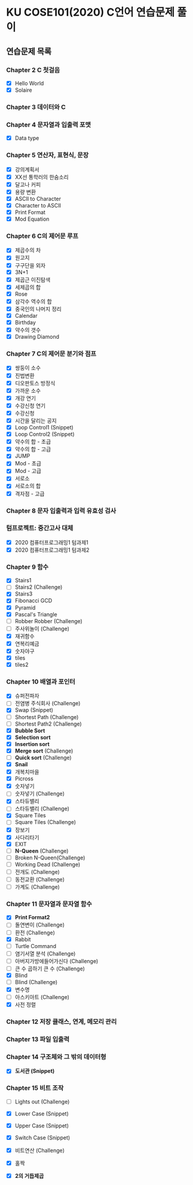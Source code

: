 # KU COSE101(2020) C언어 연습문제 풀이

## 연습문제 목록
### Chapter 2	C 첫걸음	 	
 - [x] Hello World
 - [x] Solaire

### Chapter 3	데이터와 C	

### Chapter 4	문자열과 입출력 포맷	
 - [x] Data type

### Chapter 5	연산자, 표현식, 문장	
 - [x] 강의계획서
 - [x] XX선 통학러의 한숨소리
 - [x] 달고나 커피
 - [x] 용량 변환
 - [x] ASCII to Character
 - [x] Character to ASCII
 - [x] Print Format
 - [x] Mod Equation

### Chapter 6	C의 제어문 루프
 - [x] 제곱수의 차
 - [x] 원고지
 - [x] 구구단을 외자
 - [x] 3N+1
 - [x] 제곱근 이진탐색
 - [x] 세제곱의 합
 - [x] Rose
 - [x] 삼각수 역수의 합
 - [x] 중국인의 나머지 정리
 - [x] Calendar
 - [x] Birthday
 - [x] 약수의 갯수 
 - [x] Drawing Diamond
	
### Chapter 7	C의 제어문 분기와 점프	
 - [x] 쌍둥이 소수
 - [x] 진법변환
 - [x] 디오판토스 방정식
 - [x] 가까운 소수
 - [x] 개강 연기
 - [x] 수강신청 연기
 - [x] 수강신청
 - [x] 시간을 달리는 공지
 - [x] Loop Control1 (Snippet)
 - [x] Loop Control2 (Snippet)
 - [x] 약수의 합 - 초급
 - [x] 약수의 합 - 고급
 - [x] JUMP
 - [x] Mod - 초급
 - [x] Mod - 고급
 - [x] 서로소
 - [x] 서로소의 합
 - [x] 격자점 - 고급
 	
### Chapter 8	문자 입출력과 입력 유효성 검사
	 	
### 텀프로젝트: 중간고사 대체
 - [x] 2020 컴퓨터프로그래밍1 텀과제1
 - [x] 2020 컴퓨터프로그래밍1 텀과제2

### Chapter 9	함수	 
 - [x] Stairs1
 - [ ] Stairs2 (Challenge)
 - [x] Stairs3
 - [x] Fibonacci GCD
 - [x] Pyramid
 - [x] Pascal's Triangle
 - [ ] Robber Robber (Challenge)
 - [ ] 주사위놀이 (Challenge)
 - [x] 재귀함수
 - [x] 연복리예금
 - [x] 숫자야구
 - [x] tiles
 - [x] tiles2	

### Chapter 10	배열과 포인터	
 - [x] 슈퍼전파자
 - [ ] 전염병 주식회사 (Challenge)
 - [x] Swap (Snippet)
 - [ ] Shortest Path (Challenge)
 - [ ] Shortest Path2 (Challenge)
 - [x] **Bubble Sort**
 - [x] **Selection sort**
 - [x] **Insertion sort**
 - [x] **Merge sort** (Challenge)
 - [ ] **Quick sort** (Challenge)
 - [x] **Snail**
 - [x] 개복치마을
 - [x] Picross
 - [x] 숫자넣기 
 - [ ] 숫자넣기 (Challenge)
 - [x] 스타듀밸리
 - [ ] 스타듀밸리 (Challenge)
 - [x] Square Tiles
 - [ ] Square Tiles (Challenge)
 - [x] 장보기
 - [x] 사다리타기
 - [x] EXIT
 - [ ] **N-Queen** (Challenge)
 - [ ] Broken N-Queen(Challenge)
 - [ ] Working Dead (Challenge)
 - [ ] 전개도 (Challenge)
 - [ ] 동전교환 (Challenge)
 - [ ] 가계도 (Challenge)

### Chapter 11	문자열과 문자열 함수
 - [x] **Print Format2**
 - [ ] 돌연변이 (Challenge)
 - [ ] 환전 (Challenge)
 - [x] Rabbit
 - [ ] Turtle Command
 - [ ] 염기서열 분석 (Challenge)
 - [ ] 아버지가방에들어가신다 (Challenge)
 - [ ] 큰 수 곱하기 큰 수 (Challenge)
 - [x] Blind
 - [ ] Blind (Challenge)
 - [x] 변수명
 - [ ] 아스키아트 (Challenge)
 - [x] 사전 정렬
	 	
### Chapter 12	저장 클래스, 연계, 메모리 관리	 	
### Chapter 13	파일 입출력	 	
### Chapter 14	구조체와 그 밖의 데이터형	
 - [x] **도서관 (Snippet)**

### Chapter 15	비트 조작	 
 - [ ] Lights out (Challenge)
 - [x] Lower Case (Snippet)
 - [x] Upper Case (Snippet)
 - [x] Switch Case (Snippet)
 - [x] 비트연산 (Challenge)
 - [x] 홀짝
 - [x] **2의 거듭제곱**
	
